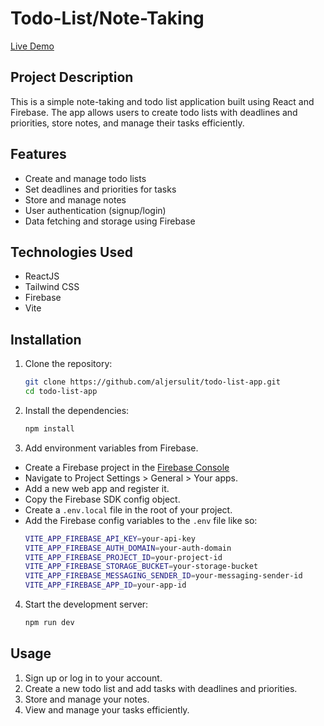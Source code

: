 # Todo-List/Note-Taking 

[Live Demo](https://aljer-todo-list-app.netlify.app/)

## Project Description

This is a simple note-taking and todo list application built using React and Firebase. The app allows users to create todo lists with deadlines and priorities, store notes, and manage their tasks efficiently.

## Features
- Create and manage todo lists
- Set deadlines and priorities for tasks
- Store and manage notes
- User authentication (signup/login)
- Data fetching and storage using Firebase

## Technologies Used

- ReactJS
- Tailwind CSS
- Firebase
- Vite

## Installation

1. Clone the repository:
   ```sh
   git clone https://github.com/aljersulit/todo-list-app.git
   cd todo-list-app
   ```

2. Install the dependencies:
   ```sh
   npm install
   ```

3. Add environment variables from Firebase.

- Create a Firebase project in the [Firebase Console](https://console.firebase.google.com)
- Navigate to Project Settings > General > Your apps.
- Add a new web app and register it.
- Copy the Firebase SDK config object.
- Create a `.env.local` file in the root of your project.
- Add the Firebase config variables to the `.env` file like so:
   ```sh
   VITE_APP_FIREBASE_API_KEY=your-api-key
   VITE_APP_FIREBASE_AUTH_DOMAIN=your-auth-domain
   VITE_APP_FIREBASE_PROJECT_ID=your-project-id
   VITE_APP_FIREBASE_STORAGE_BUCKET=your-storage-bucket
   VITE_APP_FIREBASE_MESSAGING_SENDER_ID=your-messaging-sender-id
   VITE_APP_FIREBASE_APP_ID=your-app-id
   ```

4. Start the development server:
   ```sh
   npm run dev
   ```

## Usage

1. Sign up or log in to your account.
2. Create a new todo list and add tasks with deadlines and priorities.
3. Store and manage your notes.
4. View and manage your tasks efficiently.